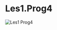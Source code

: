 # Les1.Prog4
 ![Les1 Prog4](https://github.com/user-attachments/assets/ba05b142-a4b2-433b-9a06-55a21578ba0b)
